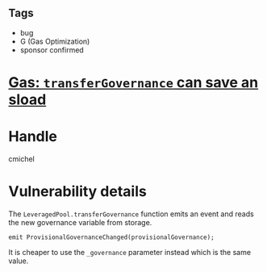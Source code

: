 ## Tags

- bug
- G (Gas Optimization)
- sponsor confirmed

# [Gas: `transferGovernance` can save an sload](https://github.com/code-423n4/2021-10-tracer-findings/issues/16) 

# Handle

cmichel


# Vulnerability details

The `LeveragedPool.transferGovernance` function emits an event and reads the new governance variable from storage.

```solidity
emit ProvisionalGovernanceChanged(provisionalGovernance);
```

It is cheaper to use the `_governance` parameter instead which is the same value.


